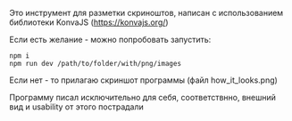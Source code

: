 
Это инструмент для разметки скриноштов, написан с использованием библиотеки KonvaJS (https://konvajs.org/)

Если есть желание - можно попробовать запустить:

```
npm i
npm run dev /path/to/folder/with/png/images
```

Если нет - то прилагаю скриншот программы (файл how_it_looks.png)

Программу писал исключительно для себя, соответствнно, внешний вид и usability от этого пострадали